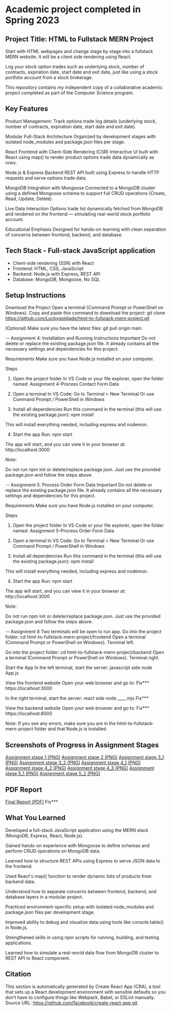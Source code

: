 # Academic project completed in Spring 2023

## Project Title: HTML to Fullstack MERN Project
Start with HTML webpages and change stage by stage into a fullstack MERN website. It will be a 
client side rendering using React.

Log your stock option trades such as underlying stock, number of contracts, expiration date, start date and exit date, just like using a stock portfolio account from a stock brokerage. 

This repository contains my independent copy of a collaborative academic project completed as part of the 
Computer Science program.

## Key Features
Product Management:
Track options trade log details (underlying stock, number of contracts, expiration date, start date and exit date).

Modular Full-Stack Architecture
Organized by development stages with isolated node_modules and package.json files per stage.

React Frontend with Client-Side Rendering (CSR)
Interactive UI built with React using map() to render product options trade data dynamically as rows.

Node.js & Express Backend
REST API built using Express to handle HTTP requests and serve options trade data.

MongoDB Integration with Mongoose
Connected to a MongoDB cluster using a defined Mongoose schema to support full CRUD operations (Create, Read, Update, Delete).

Live Data Interaction
Options trade list dynamically fetched from MongoDB and rendered on the frontend — simulating real-world stock portfolio account.

Educational Emphasis
Designed for hands-on learning with clean separation of concerns between frontend, backend, and database.



## Tech Stack - Full-stack JavaScript application
- Client-side rendering (SSR) with React
- Frontend: HTML, CSS, JavaScript
- Backend: Node.js with Express, REST API
- Database: MongoDB, Mongoose, No SQL

## Setup Instructions
Download the Project
Open a terminal (Command Prompt or PowerShell on Windows).
Copy and paste this command to download the project:
git clone https://github.com/Luckygoldjade/html-to-fullstack-mern-project.git

(Optional) Make sure you have the latest files:
git pull origin main

--
Assignment 4: Installation and Running Instructions
Important
Do not delete or replace the existing package.json file.
It already contains all the necessary settings and dependencies for this project.

Requirements
Make sure you have Node.js installed on your computer.

Steps
1. Open the project folder
In VS Code or your file explorer, open the folder named:
Assignment 4-Process Contact Form Data

2. Open a terminal
In VS Code: Go to Terminal > New Terminal
Or use Command Prompt / PowerShell in Windows

3. Install all dependencies
Run this command in the terminal (this will use the existing package.json):
npm install

This will install everything needed, including express and nodemon.

4. Start the app
Run:
npm start

The app will start, and you can view it in your browser at:
http://localhost:3000

Note:

Do not run npm init or delete/replace package.json.
Just use the provided package.json and follow the steps above.

--
Assignment 5: Process Order Form Data
Important
Do not delete or replace the existing package.json file.
It already contains all the necessary settings and dependencies for this project.

Requirements
Make sure you have Node.js installed on your computer.

Steps
1. Open the project folder
In VS Code or your file explorer, open the folder named:
Assignment 5-Process Order Form Data

2. Open a terminal
In VS Code: Go to Terminal > New Terminal
Or use Command Prompt / PowerShell in Windows

3. Install all dependencies
Run this command in the terminal (this will use the existing package.json):
npm install

This will install everything needed, including express and nodemon.

4. Start the app
Run:
npm start

The app will start, and you can view it in your browser at:
http://localhost:3000

Note:

Do not run npm init or delete/replace package.json.
Just use the provided package.json and follow the steps above.



--
Assignment 8
Two terminals will be open to run app.
Go into the project folder:
cd html-to-fullstack-mern-project/frontend
Open a terminal (Command Prompt or PowerShell on Windows). Terminal left.

Go into the project folder:
cd html-to-fullstack-mern-project/backend
Open a terminal (Command Prompt or PowerShell on Windows). Terminal right.

Start the App
In the left terminal, start the server: javascript side
node App.js

View the frontend website
Open your web browser and go to:
Fix***
https://localhost:3000

In the right terminal, start the server: react side
node ____.mjs
Fix***

View the backend website
Open your web browser and go to:
Fix***
https://localhost:8000


Note: If you see any errors, make sure you are in the html-to-fullstack-mern-project folder and that Node.js is installed.

## Screenshots of Progress in Assignment Stages
[Assignment stage 1 (PNG)](docs/screenshots/assign_1.png)
[Assignment stage 2 (PNG)](docs/screenshots/assign_2.png)
[Assignment stage 3_1 (PNG)](docs/screenshots/assign_3_1.png)
[Assignment stage 3_2 (PNG)](docs/screenshots/assign_3_2.png)
[Assignment stage 4_1 (PNG)](docs/screenshots/assign_4_1.png)
[Assignment stage 4_2 (PNG)](docs/screenshots/assign_4_2.png)
[Assignment stage 4_3 (PNG)](docs/screenshots/assign_4_3.png)
[Assignment stage 5_1 (PNG)](docs/screenshots/assign_5_1.png)
[Assignment stage 5_2 (PNG)](docs/screenshots/assign_5_2.png)

## PDF Report
[Final Report (PDF)](docs/_____.pdf)
Fix***

## What You Learned
Developed a full-stack JavaScript application using the MERN stack (MongoDB, Express, React, Node.js).

Gained hands-on experience with Mongoose to define schemas and perform CRUD operations on MongoDB data.

Learned how to structure REST APIs using Express to serve JSON data to the frontend.

Used React's map() function to render dynamic lists of products from backend data.

Understood how to separate concerns between frontend, backend, and database layers in a modular project.

Practiced environment-specific setup with isolated node_modules and package.json files per development stage.

Improved ability to debug and visualize data using tools like console.table() in Node.js.

Strengthened skills in using npm scripts for running, building, and testing applications.

Learned how to simulate a real-world data flow from MongoDB cluster to REST API to React component.




## Citation
This section is automatically generated by Create React App (CRA), a tool that sets up a React development environment with sensible defaults so you don’t have to configure things like Webpack, Babel, or ESLint manually.
Source URL: https://github.com/facebook/create-react-app.git


